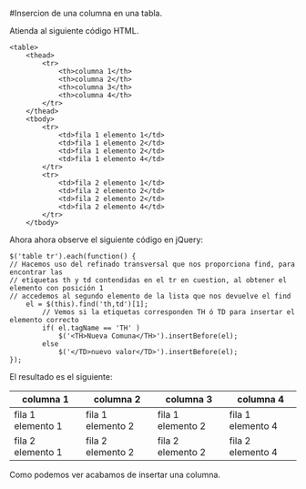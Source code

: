 <script  type="text/javascript">
$(function() {
	$("pre").snippet("javascript", {style:'darkness'});
});
</script>
<script  type="text/javascript">
$(function() {
	$('table tr').each(function() {
	// Hacemos uso del refinado transversal que nos proporciona find, para encontrar las
	// etiquetas th y td contendidas en el tr en cuestion, al obtener el elemento con posición 1
	// accedemos al segundo elemento de la lista que nos devuelve el find
		el = $(this).find('th,td')[1];
			// Vemos si la etiquetas corresponden TH ó TD para insertar el elemento correcto
			if( el.tagName == 'TH' )
				$('<TH>Nueva Comuna</TH>').insertBefore(el);
			else
				$('</TD>nuevo valor</TD>').insertBefore(el);
	});
});
</script>

#Insercion de una columna en una tabla.

Atienda al siguiente código HTML.


	<table>
		<thead>
			<tr>
				<th>columna 1</th>
				<th>columna 2</th>
				<th>columna 3</th>
				<th>columna 4</th>
			</tr>
		</thead>
		<tbody>
			<tr>
				<td>fila 1 elemento 1</td>
				<td>fila 1 elemento 2</td>
				<td>fila 1 elemento 2</td>
				<td>fila 1 elemento 4</td>
			</tr>
			<tr>
				<td>fila 2 elemento 1</td>
				<td>fila 2 elemento 2</td>
				<td>fila 2 elemento 2</td>
				<td>fila 2 elemento 4</td>
			</tr>
		</tbody>


Ahora ahora observe el siguiente código en jQuery:

	$('table tr').each(function() {
	// Hacemos uso del refinado transversal que nos proporciona find, para encontrar las
	// etiquetas th y td contendidas en el tr en cuestion, al obtener el elemento con posición 1
	// accedemos al segundo elemento de la lista que nos devuelve el find
		el = $(this).find('th,td')[1];
			// Vemos si la etiquetas corresponden TH ó TD para insertar el elemento correcto
			if( el.tagName == 'TH' )
				$('<TH>Nueva Comuna</TH>').insertBefore(el);
			else
				$('</TD>nuevo valor</TD>').insertBefore(el);
	});


El resultado es el siguiente:

<table>
	<thead>
		<tr>
			<th>columna 1</th><th>columna 2</th>
			<th>columna 3</th><th>columna 4</th>
		</tr>
	</thead>
	<tbody>
		<tr>
			<td>fila 1 elemento 1</td><td>fila 1 elemento 2</td>
			<td>fila 1 elemento 2</td><td>fila 1 elemento 4</td>
		</tr>
		<tr>
			<td>fila 2 elemento 1</td><td>fila 2 elemento 2</td>
			<td>fila 2 elemento 2</td><td>fila 2 elemento 4</td>
		</tr>
	</tbody>
</table>


Como podemos ver acabamos de insertar una columna.



